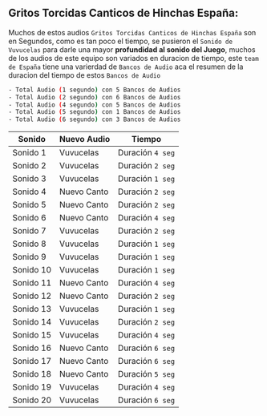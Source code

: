 ## Gritos Torcidas Canticos de Hinchas España:
Muchos de estos audios `Gritos Torcidas Canticos de Hinchas España` son en Segundos, como es tan poco el tiempo, se pusieron el `Sonido de Vuvucelas` para darle una mayor **profundidad al sonido del Juego**, muchos de los audios de este equipo son variados en duracion de tiempo, este `team de España` tiene una varierdad de `Bancos de Audio` aca el resumen de la duracion del tiempo de estos `Bancos de Audio`

```sh
- Total Audio (1 segundo) con 5 Bancos de Audios
- Total Audio (2 segundo) con 6 Bancos de Audios
- Total Audio (4 segundo) con 5 Bancos de Audios
- Total Audio (5 segundo) con 1 Bancos de Audios
- Total Audio (6 segundo) con 3 Bancos de Audios
```

| Sonido     | Nuevo Audio | Tiempo  |
| ---------- | ---------- | ---------- |
| Sonido 1 | Vuvucelas   | Duración `4 seg`   |
| Sonido 2 | Vuvucelas | Duración `2 seg`  |
| Sonido 3 | Vuvucelas | Duración `1 seg`   |
| Sonido 4 | Nuevo Canto | Duración `2 seg`  |
| Sonido 5| Nuevo Canto | Duración `2 seg`   |
| Sonido 6| Nuevo Canto | Duración `4 seg`  |
| Sonido 7| Vuvucelas | Duración `2 seg`   |
| Sonido 8| Vuvucelas | Duración `1 seg`  |
| Sonido 9| Vuvucelas | Duración `1 seg`   |
| Sonido 10| Vuvucelas  | Duración `1 seg`  |
| Sonido 11| Nuevo Canto   | Duración `4 seg`   |
| Sonido 12| Nuevo Canto | Duración `2 seg`  |
| Sonido 13 | Vuvucelas | Duración `1 seg`   |
| Sonido 14| Vuvucelas | Duración `2 seg`  |
| Sonido 15| Vuvucelas | Duración `4 seg`   |
| Sonido 16| Nuevo Canto | Duración `6 seg`  |
| Sonido 17| Nuevo Canto | Duración `6 seg`   |
| Sonido 18| Nuevo Canto  | Duración `5 seg`  |
| Sonido 19| Vuvucelas | Duración `4 seg`   |
| Sonido 20| Vuvucelas | Duración `6 seg`  |
